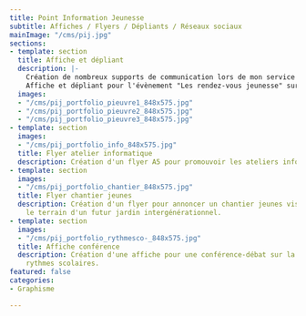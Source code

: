 ```yaml
---
title: Point Information Jeunesse
subtitle: Affiches / Flyers / Dépliants / Réseaux sociaux
mainImage: "/cms/pij.jpg"
sections:
- template: section
  title: Affiche et dépliant
  description: |-
    Création de nombreux supports de communication lors de mon service civique effectué au Point Information Jeunesse de la mairie de St Gilles (35).
    Affiche et dépliant pour l'évènement "Les rendez-vous jeunesse" sur le thème de la gourmandise.
  images:
  - "/cms/pij_portfolio_pieuvre1_848x575.jpg"
  - "/cms/pij_portfolio_pieuvre2_848x575.jpg"
  - "/cms/pij_portfolio_pieuvre3_848x575.jpg"
- template: section
  images:
  - "/cms/pij_portfolio_info_848x575.jpg"
  title: Flyer atelier informatique
  description: Création d'un flyer A5 pour promouvoir les ateliers informatiques.
- template: section
  images:
  - "/cms/pij_portfolio_chantier_848x575.jpg"
  title: Flyer chantier jeunes
  description: Création d'un flyer pour annoncer un chantier jeunes visant à préparer
    le terrain d'un futur jardin intergénérationnel.
- template: section
  images:
  - "/cms/pij_portfolio_rythmesco-_848x575.jpg"
  title: Affiche conférence
  description: Création d'une affiche pour une conférence-débat sur la réforme des
    rythmes scolaires.
featured: false
categories:
- Graphisme

---
```

